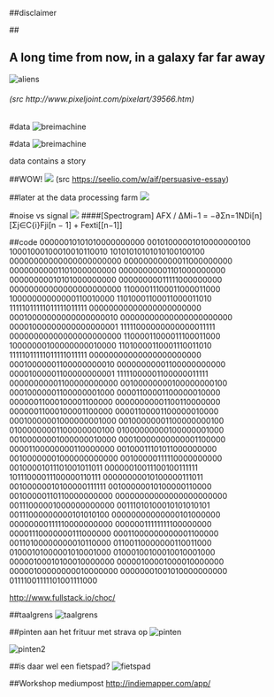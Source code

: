 ##disclaimer



##<h2>A long time from now, in a galaxy far far away</h2>
![aliens](http://www.pixeljoint.com/files/icons/full/alien_animated.gif "ALIENS")

<h6>(src http://www.pixeljoint.com/pixelart/39566.htm)</h6>



#data
![breimachine](assets/img/ponskaartklein.jpg "ponskkaart")
<aside class='notes'></aside>


#data
![breimachine](assets/img/ponskaart.jpg "ponskkaart")
<aside class='notes'>data contains a story</aside>



##WOW!
![](assets/img/wowsignal.jpg)
(src https://seelio.com/w/aif/persuasive-essay)


##later at the data processing farm
![](https://24.media.tumblr.com/0e2c81d283bab9f7f54d57693b72a180/tumblr_mi8b5zdM0S1qe0nlvo1_1280.jpg)



#noise vs signal
![](assets/img/snr.jpg)
####[Spectrogram] AFX / ΔMi−1 = −∂Σn=1NDi[n][Σj∈C{i}Fji[n − 1] + Fexti[[n−1]]



##code
00000010101010000000000
00101000001010000000100
10001000100010010110010
10101010101010100100100
00000000000000000000000
00000000000011000000000
00000000001101000000000
00000000001101000000000
00000000010101000000000
00000000011111000000000
00000000000000000000000
11000011100011000011000
10000000000000110010000
11010001100011000011010
11111011111011111011111
00000000000000000000000
00010000000000000000010
00000000000000000000000
00001000000000000000001
11111000000000000011111
00000000000000000000000
11000011000011100011000
10000000100000000010000
11010000110001110011010
11111011111011111011111
00000000000000000000000
00010000001100000000010
00000000001100000000000
00001000001100000000001
11111000001100000011111
00000000001100000000000
00100000000100000000100
00010000001100000001000
00001100001100000010000
00000011000100001100000
00000000001100110000000
00000011000100001100000
00001100001100000010000
00010000001000000001000
00100000001100000000100
01000000001100000000100
01000000000100000001000
00100000001000000010000
00010000000000001100000
00001100000000110000000
00100011101011000000000
00100000001000000000000
00100000111110000000000
00100001011101001011011
00000010011100100111111
10111000011100000110111
00000000010100000111011
00100000010100000111111
00100000010100000110000
00100000110110000000000
00000000000000000000000
00111000001000000000000
00111010100010101010101
00111000000000101010100
00000000000000101000000
00000000111110000000000
00000011111111100000000
00001110000000111000000
00011000000000001100000
00110100000000010110000
01100110000000110011000
01000101000001010001000
01000100100010010001000
00000100010100010000000
00000100001000010000000
00000100000000010000000
00000001001010000000000
01111001111101001111000



http://www.fullstack.io/choc/



##taalgrens
![taalgrens](assets/img/story1.jpg "taalgrens")



##pinten aan het frituur met strava op
![pinten](assets/img/story2.jpg "pinten")


![pinten2](assets/img/story2a.jpg "pinten2")



##is daar wel een fietspad?
![fietspad](assets/img/story3.jpg "fietspad")



##Workshop
mediumpost
http://indiemapper.com/app/